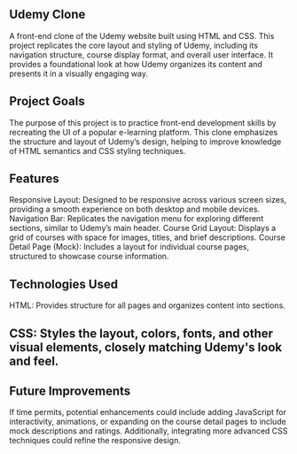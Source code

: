 ## Udemy Clone

A front-end clone of the Udemy website built using HTML and CSS. This project replicates the core layout and styling of Udemy, including its navigation structure, course display format, and overall user interface. It provides a foundational look at how Udemy organizes its content and presents it in a visually engaging way.

## Project Goals

The purpose of this project is to practice front-end development skills by recreating the UI of a popular e-learning platform. This clone emphasizes the structure and layout of Udemy’s design, helping to improve knowledge of HTML semantics and CSS styling techniques.

## Features

Responsive Layout: Designed to be responsive across various screen sizes, providing a smooth experience on both desktop and mobile devices.
Navigation Bar: Replicates the navigation menu for exploring different sections, similar to Udemy’s main header.
Course Grid Layout: Displays a grid of courses with space for images, titles, and brief descriptions.
Course Detail Page (Mock): Includes a layout for individual course pages, structured to showcase course information.

## Technologies Used

HTML: Provides structure for all pages and organizes content into sections.
## CSS: Styles the layout, colors, fonts, and other visual elements, closely matching Udemy's look and feel.

## Future Improvements

If time permits, potential enhancements could include adding JavaScript for interactivity, animations, or expanding on the course detail pages to include mock descriptions and ratings. Additionally, integrating more advanced CSS techniques could refine the responsive design.
